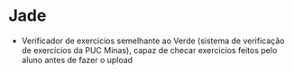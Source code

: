 # Jade
+ Verificador de exercicios semelhante ao Verde (sistema de verificação de exercícios da PUC Minas), capaz de checar exercicios feitos pelo aluno antes de fazer o upload

